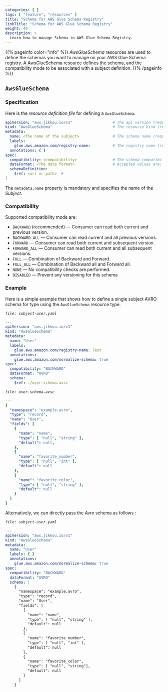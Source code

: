 ```yaml
---
categories: [ ]
tags: [ "feature", "resources" ]
title: "Schema for AWS Glue Schema Registry"
linkTitle: "Schema for AWS Glue Schema Registry"
weight: 40
description: >
  Learn how to manage Schema in AWS Glue Schema Registry.
---
```


{{% pageinfo color="info" %}}
_AwsGlueSchema_ resources are used to define the schemas you want to manage on your AWS Glue Schema registry. A
AwsGlueSchema resource defines the schema, and the compatibility mode to be associated with a subject definition.
{{% /pageinfo %}}

## `AwsGlueSchema`

### Specification

Here is the _resource definition file_ for defining a `AwsGlueSchema`.

```yaml
apiVersion: "aws.jikkou.io/v1"                  # The api version (required)
kind: "AwsGlueSchema"                           # The resource kind (required)    
metadata:
  name: <The name of the subject>               # The schema name (required)
  labels:
    glue.aws.amazon.com/registry-name:          # The registry name (required)
  annotations: { }
spec:
  compatibility: <compatibility>                # The schema compatibility level for this subject (required).
  dataFormat: <The data format>                 # Accepted values are: AVRO, PROTOBUF, JSON (required).
  schemaDefinition:
    $ref: <url or path>  # 
]
```

The `metadata.name` property is mandatory and specifies the name of the _Subject_.

### Compatibility

Supported compatibility mode are:

* `BACKWARD` (recommended) — Consumer can read both current and previous version.
* `BACKWARD_ALL` — Consumer can read current and all previous versions.
* `FORWARD` — Consumer can read both current and subsequent version.
* `FORWARD_ALL` — Consumer can read both current and all subsequent versions.
* `FULL` — Combination of Backward and Forward.
* `FULL_ALL` — Combination of Backward all and Forward all.
* `NONE` — No compatibility checks are performed.
* `DISABLED` — Prevent any versioning for this schema

### Example

Here is a simple example that shows how to define a single subject AVRO schema for type using
the `AwsGlueSchema` resource type.

_`file: subject-user.yaml`_

```yaml
---
apiVersion: "aws.jikkou.io/v1"
kind: "AwsGlueSchema"
metadata:
  name: "User"
  labels:
    glue.aws.amazon.com/registry-name: Test
  annotations:
    glue.aws.amazon.com/normalize-schema: true
spec:
  compatibility: "BACKWARD"
  dataFormat: "AVRO"
  schema:
    $ref: ./user-schema.avsc
```

_`file: user-schema.avsc`_

```yaml
---
{
  "namespace": "example.avro",
  "type": "record",
  "name": "User",
  "fields": [
    {
      "name": "name",
      "type": [ "null", "string" ],
      "default": null,
    },
    {
      "name": "favorite_number",
      "type": [ "null", "int" ],
      "default": null
    },
    {
      "name": "favorite_color",
      "type": [ "null", "string" ],
      "default": null
    }
  ]
}
```

Alternatively, we can directly pass the Avro schema as follows :

_`file: subject-user.yaml`_

```yaml
---
apiVersion: "aws.jikkou.io/v1"
kind: "AwsGlueSchema"
metadata:
  name: "User"
  labels: { }
  annotations:
    glue.aws.amazon.com/normalize-schema: true
spec:
  compatibility: "BACKWARD"
  dataFormat: "AVRO"
  schema: |
    {
      "namespace": "example.avro",
      "type": "record",
      "name": "User",
      "fields": [
        {
          "name": "name",
          "type": [ "null", "string" ],
          "default": null
        },
        {
          "name": "favorite_number",
          "type": [ "null", "int" ],
          "default": null
        },
        {
          "name": "favorite_color",
          "type": [ "null", "string"],
          "default": null
        }
      ]
    }
```